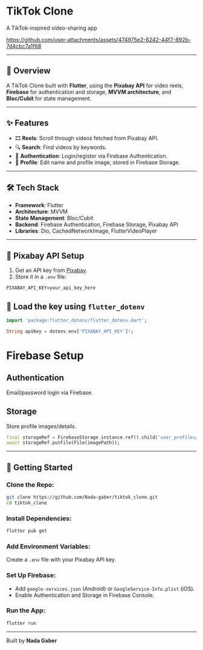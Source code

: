 # TikTok Clone

A TikTok-inspired video-sharing app






https://github.com/user-attachments/assets/474975e2-6242-44f7-892b-7d4cbc7a1f68



---

## 📖 Overview

A TikTok Clone built with **Flutter**, using the **Pixabay API** for video reels, **Firebase** for authentication and storage, **MVVM architecture**, and **Bloc/Cubit** for state management.

---

## ✨ Features

- 🎞️ **Reels**: Scroll through videos fetched from Pixabay API.  
- 🔍 **Search**: Find videos by keywords.  
- 🔐 **Authentication**: Login/register via Firebase Authentication.  
- 👤 **Profile**: Edit name and profile image, stored in Firebase Storage.  

---

## 🛠️ Tech Stack

- **Framework**: Flutter  
- **Architecture**: MVVM  
- **State Management**: Bloc/Cubit  
- **Backend**: Firebase Authentication, Firebase Storage, Pixabay API  
- **Libraries**: Dio, CachedNetworkImage, FlutterVideoPlayer  

---

## 🔑 Pixabay API Setup

1. Get an API key from [Pixabay](https://pixabay.com/api/docs/).
2. Store it in a `.env` file:

```env
PIXABAY_API_KEY=your_api_key_here 
```

## 🔑 Load the key using `flutter_dotenv`

```dart
import 'package:flutter_dotenv/flutter_dotenv.dart';

String apiKey = dotenv.env['PIXABAY_API_KEY']!;

```
# Firebase Setup

## Authentication
Email/password login via Firebase.

## Storage
Store profile images/details.

```dart
final storageRef = FirebaseStorage.instance.ref().child('user_profiles/$userId/profile.jpg');
await storageRef.putFile(File(imagePath));
```

---

## 🚀 Getting Started

### Clone the Repo:
```bash
git clone https://github.com/Nada-gaber/tiktok_clone.git
cd tiktok_clone
```

### Install Dependencies:
```bash
flutter pub get
```

### Add Environment Variables:
Create a `.env` file with your Pixabay API key.

### Set Up Firebase:
- Add `google-services.json` (Android) or `GoogleService-Info.plist` (iOS).
- Enable Authentication and Storage in Firebase Console.

### Run the App:
```bash
flutter run
```
---

Built by **Nada Gaber**


